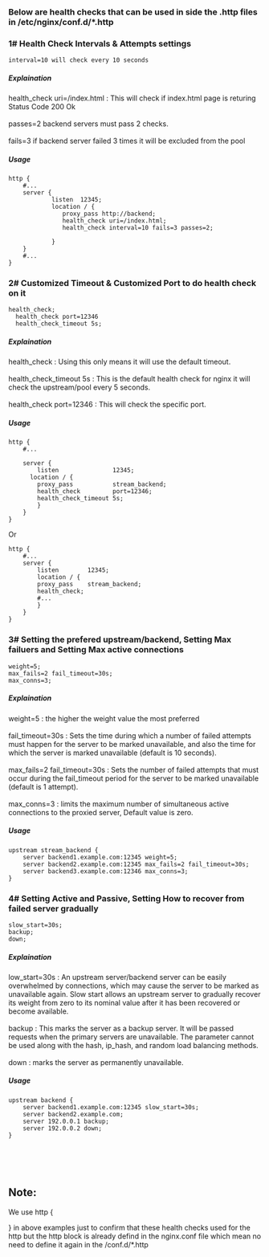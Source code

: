  ### Below are health checks that can be used in side the .http files in /etc/nginx/conf.d/*.http
 

 ### 1# Health Check Intervals & Attempts settings
 ```interval=10 will check every 10 seconds```
 ##### Explaination
 health_check uri=/index.html : This will check if index.html page is returing Status Code 200 Ok <br /><br />
 passes=2 backend servers must pass 2 checks.<br /><br />
 fails=3 if backend server failed 3 times it will be excluded from the pool
 ##### Usage
```
http {  
    #...  
    server {  
            listen  12345;  
            location / {
               proxy_pass http://backend;
               health_check uri=/index.html;
               health_check interval=10 fails=3 passes=2;
               
            }
    }  
    #... 
}  
```

 ### 2# Customized Timeout & Customized Port to do health check on it
 ```   
 health_check;
   health_check port=12346
   health_check_timeout 5s;  
 ```
##### Explaination
health_check : Using this only means it will use the default timeout.
<br /><br />
health_check_timeout 5s : This is the default health check for nginx it will check the upstream/pool every 5 seconds.
<br /><br />
health_check port=12346 : This will check the specific port.
##### Usage
```
http {  
    #...  
    
    server {  
        listen               12345; 
      location / {
        proxy_pass           stream_backend;  
        health_check         port=12346;  
        health_check_timeout 5s;  
        }
    }  
}  
```
Or
```
http {  
    #...  
    server {  
        listen        12345;  
        location / {
        proxy_pass    stream_backend;  
        health_check;  
        #...  
        }
    }  
}  
```

### 3#  Setting the prefered upstream/backend, Setting Max failuers and Setting Max active connections
 ```        
weight=5;
max_fails=2 fail_timeout=30s; 
max_conns=3;  
 ```
 ##### Explaination
weight=5 : the higher the weight value the most preferred <br /><br />
fail_timeout=30s : Sets the time during which a number of failed attempts must happen for the server to be marked unavailable, and also the time for which the server is marked unavailable (default is 10 seconds). <br /><br />
max_fails=2 fail_timeout=30s : Sets the number of failed attempts that must occur during the fail_timeout period for the server to be marked unavailable (default is 1 attempt). <br /><br />
max_conns=3 : limits the maximum number of simultaneous active connections to the proxied server, Default value is zero.
##### Usage
```
upstream stream_backend {  
    server backend1.example.com:12345 weight=5;  
    server backend2.example.com:12345 max_fails=2 fail_timeout=30s;  
    server backend3.example.com:12346 max_conns=3;  
}  
```

### 4# Setting Active and Passive, Setting How to recover from failed server gradually
 ```   
slow_start=30s;  
backup; 
down;
 ```
 ##### Explaination
low_start=30s : An upstream server/backend server can be easily overwhelmed by connections, which may cause the server to be marked as unavailable again. Slow start allows an upstream server to gradually recover its weight from zero to its nominal value after it has been recovered or become available.  <br /><br />
backup : This marks the server as a backup server. It will be passed requests when the primary servers are unavailable.
The parameter cannot be used along with the hash, ip_hash, and random load balancing methods. <br /><br />
down : marks the server as permanently unavailable. 
##### Usage
```
upstream backend {  
    server backend1.example.com:12345 slow_start=30s;  
    server backend2.example.com;  
    server 192.0.0.1 backup;  
    server 192.0.0.2 down;  
} 
```


<br /><br /><br />
## Note:
We use http { 

}
in above examples just to confirm that these health checks used for the http but the http block is already defind in the nginx.conf file which mean no need to define it again in the /conf.d/*.http

